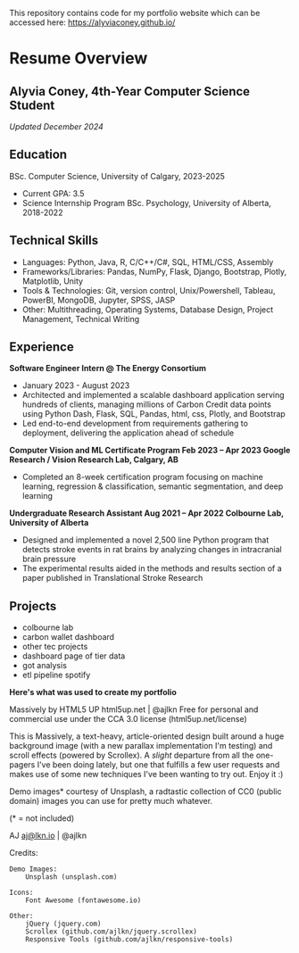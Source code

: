 This repository contains code for my portfolio website which can be accessed here: https://alyviaconey.github.io/

# Resume Overview
## Alyvia Coney, 4th-Year Computer Science Student
*Updated December 2024*

## Education
BSc. Computer Science, University of Calgary, 2023-2025
- Current GPA: 3.5
- Science Internship Program BSc. Psychology, University of Alberta, 2018-2022

## Technical Skills
- Languages: Python, Java, R, C/C++/C#, SQL, HTML/CSS, Assembly
- Frameworks/Libraries: Pandas, NumPy, Flask, Django, Bootstrap, Plotly, Matplotlib, Unity
- Tools & Technologies: Git, version control, Unix/Powershell, Tableau, PowerBI, MongoDB, Jupyter, SPSS, JASP
- Other: Multithreading, Operating Systems, Database Design, Project Management, Technical Writing

## Experience
**Software Engineer Intern @ The Energy Consortium**
- January 2023 - August 2023
- Architected and implemented a scalable dashboard application serving hundreds of clients, managing millions of Carbon Credit data points using Python Dash, Flask, SQL, Pandas, html, css, Plotly, and Bootstrap
- Led end-to-end development from requirements gathering to deployment, delivering the application ahead of schedule

**Computer Vision and ML Certificate Program Feb 2023 – Apr 2023 Google Research / Vision Research Lab, Calgary, AB**
- Completed an 8-week certification program focusing on machine learning, regression & classification, semantic segmentation, and deep learning

**Undergraduate Research Assistant Aug 2021 – Apr 2022 Colbourne Lab, University of Alberta**
- Designed and implemented a novel 2,500 line Python program that detects stroke events in rat brains by analyzing changes in intracranial brain pressure
- The experimental results aided in the methods and results section of a paper published in Translational Stroke Research

## Projects
- colbourne lab
- carbon wallet dashboard
- other tec projects
- dashboard page of tier data
- got analysis
- etl pipeline spotify


**Here's what was used to create my portfolio**

Massively by HTML5 UP
html5up.net | @ajlkn
Free for personal and commercial use under the CCA 3.0 license (html5up.net/license)


This is Massively, a text-heavy, article-oriented design built around a huge background
image (with a new parallax implementation I'm testing) and scroll effects (powered by
Scrollex). A *slight* departure from all the one-pagers I've been doing lately, but one
that fulfills a few user requests and makes use of some new techniques I've been wanting
to try out. Enjoy it :)

Demo images* courtesy of Unsplash, a radtastic collection of CC0 (public domain) images
you can use for pretty much whatever.

(* = not included)

AJ
aj@lkn.io | @ajlkn


Credits:

	Demo Images:
		Unsplash (unsplash.com)

	Icons:
		Font Awesome (fontawesome.io)

	Other:
		jQuery (jquery.com)
		Scrollex (github.com/ajlkn/jquery.scrollex)
		Responsive Tools (github.com/ajlkn/responsive-tools)
